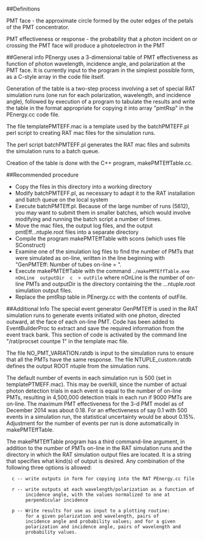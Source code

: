 ##Definitions 

PMT face - the approximate circle formed by the outer edges of the petals of
	the PMT concentrator.

PMT effectiveness or response - the probability that a photon incident on
	or crossing the PMT face will produce a photoelectron in the PMT

##General info
PEnergy uses a 3-dimensional table of PMT effectiveness as function of photon
wavelength, incidence angle, and polarization at the PMT face.  It is currently
input to the program in the simplest possible form, as a C-style array in the
code file itself.

Generation of the table is a two-step process involving a set of special RAT
simulation runs (one run for each polarization, wavelength, and incidence
angle), followed by execution of a program to tabulate the results and write
the table in the format appropriate for copying it into array "pmtRsp" in the
PEnergy.cc code file.

The file templatePMTEFF.mac is a template used by the batchPMTEFF.pl perl
script to creating RAT mac files for the simulation runs.

The perl script batchPMTEFF.pl generates the RAT mac files and submits 
the simulation runs to a batch queue.

Creation of the table is done with the C++ program, makePMTEffTable.cc.

##Recommended procedure
   - Copy the files in this directory into a working directory
   - Modify batchPMTEFF.pl, as necessary to adapt it to the RAT installation
     and batch queue on the local system
   - Execute batchPMTEff.pl.  Because of the large number of runs (5612), 
     you may want to submit them in smaller batches, which would involve
     modifying and running the batch script a number of times.
   - Move the mac files, the output log files, and the output
     pmtEff...ntuple.root files into a separate directory
   - Compile the program makePMTEffTable with scons (which uses file
     SConstruct)
   - Examine one of the simulation log files to find the number of PMTs that
     were simulated as on-line,  written in the line beginning with
     "GenPMTEff:  Number of tubes on-line = ".
   - Execute makePMTEffTable with the command 
       ``./makePMTEffTable.exe  nOnLine  outputDir  c  > outFile``
     where nOnLine is the number of on-line PMTs and outputDir is the
     directory containing the the ...ntuple.root simulation output files.
   - Replace the pmtRsp table in PEnergy.cc with the contents of outFile.
  
##Additional Info
   The special event generator GenPMTEff is used in the RAT simulation runs to
   generate events initiated with one photon, directed outward, at the face of
   each on-line PMT.  Code has been added to EventBuilderProc to extract and
   save the required information from the event track bank.  This section of
   code is activated by the command line "/rat/procset countpe  1" in the
   template mac file.

   The file NO\_PMT\_VARIATION.ratdb is input to the simulation runs to ensure
   that all the PMTs have the same response.  The file NTUPLE\_custom.ratdb
   defines the output ROOT ntuple from the simulation runs.

   The default number of events in each simulation run is 500 (set in
   templatePTMEFF.mac).  This may be overkill, since the number of actual
   photon detection trials in each event is equal to the number of on-line
   PMTs, resulting in 4,500,000 detection trials in each run if 9000 PMTs are
   on-line.  The maximum PMT effectiveness for the 3-d PMT model as of December
   2014 was about 0.18.  For an effectiveness of say 0.1 with 500 events in a
   simulation run, the statistical uncertainty would be about 0.15%.
   Adjustment for the number of events per run is done automatically in
   makePMTEffTable.

   The makePMTEffTable program has a third command-line argument, in addition
   to the number of PMTs on-line in the RAT simulation runs and the directory
   in which the RAT simulation output files are located.  It is a string that
   specifies what kind(s) of output is desired.  Any combination of the
   following three options is allowed:

      c -- write outputs in form for copying into the RAT PEnergy.cc file

      r -- write outputs at each wavelength/polarization as a function of
           incidence angle, with the values normalized to one at
           perpendicular incidence

      p -- Write results for use as input to a plotting routine:
           for a given polarization and wavelength, pairs of
           incidence angle and probability values; and for a given
           polarization and incidence angle, pairs of wavelength and
           probability values.


